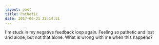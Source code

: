 ```yaml
---
layout: post
title: Pathetic
date: 2017-06-21 22:14:51
---
```


I'm stuck in my negative feedback loop again. Feeling so pathetic and lost and alone, but not that alone. What is wrong with me when this happens?